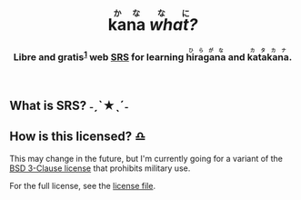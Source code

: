 <div align="center">
  <h1>
    <ruby>kana<rt>かな</rt></ruby>
    <span></span>
    <ruby><em>what?</em><rt>なに</rt></ruby>
  </h1>
  <div></div>
  <h3>
    Libre and gratis<sup><a href="https://en.wikipedia.org/wiki/Gratis_versus_libre">1</a></sup>
    web <a href="#what-is-srs">SRS</a>
    for learning
    <ruby>hiragana<rt>ひらがな</rt></ruby>
    and
    <ruby>katakana<rt>カタカナ</rt></ruby>.
  </h3>
</div>
<br>


<h2 id="what-is-srs">What is SRS? ˗ˏˋ★ˎˊ˗</h2>

<h2 id="license">How is this licensed? ♎︎</h2>
This may change in the future, but I'm currently going for a variant of the
<a href="https://spdx.org/licenses/BSD-3-Claus-No-Military-License.html">BSD 3-Clause license</a>
that prohibits military use.

For the full license, see the [license file](license.md).
